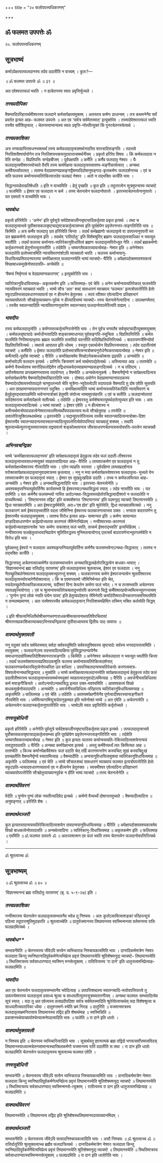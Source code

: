 +++
title = "२० फलोपपत्त्यधिकरणम्"

+++


## ॐ फलमत उपपत्तेः ॐ

२०. फलोपपत्त्यधिकरणम्

## **सूत्रभाष्यं**

कर्माऽपेक्षत्वात्फलदानस्य तदेव ददातीति न वाच्यम् । कुतः?—

॥ ॐ फलमत उपपत्तेः ॐ ॥ ३९ ॥

अत एवेश्वरात्फलं भवति । न ह्यचेतनस्य स्वतः प्रवृत्तिर्युज्यते ।

### ***तत्त्वप्रदीपिका***

वैषम्यादिपरिहारार्थमीश्वरस्य फलदाने कर्मसापेक्षत्वमुक्तम् । अतस्तत्र कर्मणः प्राधान्यम् । तत्र कथमनेनैव सर्वं प्रवर्तत इत्यत आह– फलमत उपपत्तेः ॥ अत एव ‘सर्वत्र सर्वमेतस्मात्’ इत्युक्तेरेव । तस्मादेवेश्वरात्फलं भवति तस्यैव सर्वेशितृत्वात् । चेतनस्याप्यन्यस्य स्वतः प्रवृत्ति-र्नास्तीत्युक्तं किं पुनरचेतनस्येत्यर्थः ।

### ***तत्त्वप्रकाशिका***

अत्र भगवत्प्राप्तिसाधनभक्त्यर्थं तस्य कर्मफलदातृत्वसमर्थनादस्ति शास्त्रादिसङ्गतिः । तदभावे निरतिशयैश्वर्यायोगेन तत्र निरतिशयभक्त्यनुदयात्तत्समर्थनीयम् । प्रकृतो हरिरेव विषयः । किं कर्मफलदाता न वेति सन्देहः । विप्रतिपत्तिः सन्देहबीजम् । पूर्वपक्षयति ॥ कर्मेति ॥ कर्मैव फलदातृ नेश्वरः । यैः फलदातृत्वमीश्वरस्योच्यते तैरपि तस्य कर्मापेक्षया फलदातृत्वस्यावश्य-मङ्गीकार्यत्वात् । अन्यथा कर्मवैयर्थ्यापातात् । ततश्च वेदाप्रामाण्यप्रसङ्गाद्वैषम्यादिदोषानुषङ्गाद-कृतकर्मणः फलादर्शनाच्च । एवं च सति फलस्य कर्मान्वयव्यतिरेकित्वात्तदेव फलप्रदं नेश्वरः । अतो न तद्भक्तिः कार्येति भावः ।

सिद्धान्तयन्नेतत्प्रतिषेधति ॥ इति न वाच्यमिति । हेतुं पृच्छति ॥ कुत इति ॥ तदुत्तरत्वेन सूत्रमुपन्यस्य व्याचष्टे ॥ फलमिति ॥ ईश्वर एव फलदाता न कर्म । तस्य चेतनत्वेन फलदानोपपत्तेः । इतरस्याचेतनत्वेनानुपपत्तेः । यत एवमतो न वाच्यमिति भावः ।

### ***भावबोधः***

प्रकृतो हरिरेवेति । ‘अनेन’ इति पूर्वसूत्रे सर्वदेशकालीनसृष्ट्यादिकर्तृतया प्रकृत इत्यर्थः । तथा च फलदातृत्वाभावे पूर्वोक्तसकलसृष्ट्याद्यष्टककर्तृत्वासम्भव इति पूर्वाक्षेपेण प्रवृत्तेरनन्तर-सङ्गतिरिति भावः ॥ किमिति ॥ अत्र कर्मैव फलदातृ उत हरिरेवेति चिन्ता । तदर्थं कर्मब्रह्मणोः फलदातृत्वे वा उपपत्त्यनुपपत्ती स्त उत ब्रह्मकर्मणोः फलदातृत्व इति । तदर्थम् ‘रातिर्दातुः’ इति विशेषश्रुतिर् ब्रह्मणः फलदातृत्वसाधिका न भवत्युत भवतीति । तदर्थं फलस्य कर्मान्वय-व्यतिरेकानुविधायित्वं ब्रह्मणः फलदातृत्वविरोध्युत नेति । तदर्थं ब्रह्मकर्मणोः कर्तृकरणभावे हेतुर्नास्त्युतास्तीति ॥ तदेवेति ॥ भाष्यगतैवकारव्यावर्त्यमाह– नेश्वर इति ॥ अनेनेश्वरः फलदातेति प्रलोभमात्रमिति न्यायविवरणांशोऽपि व्याख्यातो भवति । फलस्य कर्मान्वयानु-विधायित्वप्रतिपादनपरतया कर्मापेक्षत्वात् फलदानस्येति भाष्यं व्याचष्टे– यैरिति ॥ अपेक्षापदोक्तमावश्यकत्वं विपक्षबाधकमुखेनोपपादयति– अन्येथेति ॥

‘वैषम्यं निर्घृणत्वं च वेदाप्रामाण्यकारणम्’ ॥ इत्युक्तेरिति भावः ।

व्यतिरेकानुविधायित्वमाह– अकृतकर्मण इति ॥ फलितमाह– एवं चेति ॥ अनेन कर्मान्वयव्यतिरेकात् फलस्येति न्यायविवरणं व्याख्यातं भवति । भाष्ये सौत्र ‘अतः’ शब्दं सावधारणं व्याख्याय ‘फलमतः’ इत्यत्रोपपत्तेरिति हेतोः स्फुटप्रतिभासादवधारणव्यावर्त्य एव न हीत्यनेन हेतुरुक्तः । स्वयं त्वीश्वर एवेत्यादिना प्रतिज्ञाभागं व्याख्यायोपपत्तेः सौत्रहेतुव्याख्यान-पूर्वकं न हीत्यादिभाष्यं व्याचष्टे– तस्य चेतनत्वेनेत्यादिना । उपलक्षणमेतत् । तस्यैव स्वातन्त्र्यादिति न्यायविवरणानुसारेण स्वातन्त्र्यात् फलदानोपपत्तेरित्यपि ग्राह्यम् ।

### ***भावदीपः***

तस्य कर्मफलदातृत्वेति ॥ कर्मणस्तत्कर्तृत्वनिरासेनेति भावः । तेन पूर्वत्र भगवतैव सर्वसृष्ट्यादीत्युक्तमयुक्तम् । कर्मफलसृष्ट्यादेः कर्माधीनत्वादिति शङ्कासमाधानात् पूर्वसङ्गति-स्सूचिता ॥ विप्रतिपत्तिरिति ॥ कर्मतः फलमिति निरीश्वरप्रभृतयः ब्रह्मतः फलमिति तत्वविदो वदन्तीति वादिविप्रतिपत्तिरित्यर्थः । बादरायणजैमिन्योर्वा विप्रतिपत्तिरित्यर्थः । तथात्वे आपातत इति ध्येयम् । वस्तुत एकार्थत्वेन विप्रतिपत्त्यभावात् । तदेव ददातीत्यंशं व्याचष्टे ॥ कर्मैवेति ॥ ईश्वरः फलदातेति प्रलोभमात्रमित्यन्यत्रोक्त्यनुरोधेनैवकारव्यावर्त्यमाह ॥ नेश्वर इति ॥ कर्मेत्यादि-पूर्वांशं व्याचष्टे ॥ यैरिति ॥ कर्मापेक्षत्वमेव विपक्षेऽनेकबाधकोक्त्या द्रढयति ॥ अन्यथेति ॥ कर्माभावेऽपि फलदान इत्यर्थः । प्राणिभिः क्रियमाणं कर्म व्यर्थमापद्येतेत्यर्थः । अस्त्वित्यत आह ॥ ततश्चेति ॥ कर्मणो वैयर्थ्यतश्च स्वर्गादिफलोद्देशेन तद्विधायकवेदस्याप्रामाण्यप्रसङ्गादित्यर्थः । न च तदिष्टम् । अपौरुषेयतया प्राप्तप्रमाणभावस्य तदयोगात् ॥ वैषम्येति ॥ अन्यथेत्यनुकर्षः । वैषम्यनैर्घृण्ये न सापेक्षत्वादित्यत्र कर्मसापेक्षत्वेनैव वैषम्यादिदोषपरिहारादिति भावः । दोषपद-प्रयोगेन वेदाप्रामाण्यानापादकस्य वैषम्यादेरदोषत्वस्योपपद्यते चाप्युपलभ्यते चेति सूत्रेणा-भ्युपेतत्वेऽपि तदापादकं वैषम्यादि तु दोष एवेति सूचयति । अत एवाप्रामाण्यापादनानन्तरं तदुक्तिः । कर्मापेक्षत्वादिति भाष्यं कर्मान्वयव्यतिरेकादिति न्यायविवरणं च हेतुहेतुमद्भावापन्नमिति भावेनान्यत्रोक्तं हेतुमपि संयोज्य भाष्यमुपसंहरति ॥ एवं च सतीति ॥ फलदानवेलायां सर्वदेश्वरस्य कर्मसापेक्षत्वे सतीत्यर्थः ॥ तदेवेति ॥ ईश्वरस्तु कर्मशेषत्वात्पुमर्थदातेत्युच्यत इति भावः । अतः फलदातृत्वाभावादित्यर्थः ॥ भाष्यं व्याचष्टे ॥ ईश्वर एवेति ॥ न हीत्यंशस्य न कर्मेत्यर्थमात्रोपपादकत्वेनेश्वरात्फलमित्यर्थोपपादकत्वाय मध्ये सौत्रहेतुमाह ॥ तस्येति ॥ उपपत्तेरित्युक्तिलब्धार्थमाह ॥ इतरस्येति ॥ यद्यप्युपपत्तेरित्यस्य तस्यैव स्वातन्त्र्यादित्यन्यत्रोक्त-दिशा ईश्वरस्यैव स्वातन्त्र्यादन्यस्यास्वातन्त्र्यादित्युपपत्तेरित्येवोपपत्तिपदं व्याख्यातुं शक्यम् । तथापि श्रुतत्वाच्चेत्युत्तरसूत्रस्वारस्याय तद्व्यावर्त्य शङ्कोत्थापनाय जीवसाधारणचेतनत्वरूपोपपत्ति-परत्वेन व्याचख्यौ ।

### ***अभिनवचन्द्रिका***

भाष्ये ‘कर्मापेक्षत्वात्फलदानस्य’ इति सापेक्षफलदातृत्वं हेतूकृत्य तदेव फलं ददाती-तीश्वरस्य फलदातृत्वाभावसाधनमयुक्तं व्याहतत्वादित्यत आह– यैरिति ॥ लाघवात्कर्मण एव फलदातृत्वं न तु कर्मसापेक्षस्येश्वरस्य गौरवादिति भावः । एतेन व्याहतिः परास्ता । पूर्वपक्षिणा लाघवप्रदर्शनाय परोक्तसापेक्षफलदातृत्वानुवादमात्रस्य कृतत्वात् । ननु न मया कर्मसापेक्षस्येश्वरस्य फलदातृत्व- मुच्यते येन लाघवात्कर्मण एव फलदातृत्वं स्यात् । ईश्वर एव सुखदुःखदिकं ददाति । तच्च न कर्मफलमित्यत आह– अन्यथेति ॥ नेश्वर इति ॥ अन्यथासिद्धत्वादिति भावः । इतरस्या-चेतनत्वेनेति ॥ अवश्यक्लृप्तनियतपूर्ववर्तिनैव कार्यसम्भवे हि ईश्वरस्याऽन्यथासिद्धत्वं स्यात् । तदेव नास्तीति भावः । यत एवमिति ॥ यतः कर्मणैव फलसम्भवो नास्ति अतोऽन्यथा-सिद्धत्वरूपहेतोरसिद्धत्वादीश्वरो न फलदातेति न वाच्यमित्यर्थः । ‘तिष्टमानस्य तद्विद’ इति वाक्यशेषगत ‘तिष्टमानस्य’ इति पदमनूद्य व्याचष्टे तिष्टमानस्येति ॥ द्विधा व्याख्यातमिति ॥ अत ईश्वराद्धर्ममेवेति, अतः=‘एष ह्येव’ इति श्रुतेरेवेति, द्विधा व्याख्यातमित्यर्थः । ननु फलकारणं कर्म ईश्वराद्भवतीति वदता जौमिनिना ईश्वरस्य फलकारणत्वाभाव उक्तः । भगवता बादरायणेन तु ईश्वरस्यैव फलदातृत्वमुक्तम् । ततश्च विरोध इत्यत आह– सामान्यत इति ॥ कर्मणः सामान्यतः दण्डादिसाधारण्येन कर्तृप्रयोज्यतया कारणत्वं जैमिनेरभिप्रेतम् । नन्वीश्वरस्या-कारणत्वं कर्तृप्रयोज्यताज्ञापनायेव ‘यतः कर्मणः सकाशात् फलं भवति, तत्कर्म ईश्वराद्भवति’ इत्यभिहितम् । नन्वीश्वरस्य फलहेतुत्वाभावाभिप्रायेण श्रुतिविरुद्धस्य मुनिमतत्वायोगाद् एतत्सर्वं बादरायणेनाभ्युपगतमेवेति न विरोध इति भावः ।

पूर्वपक्षस्तु ईश्वरो न फलदाता अवश्यकृप्तनियतपूर्ववर्तिना कर्मणैव फलसम्भवेनाऽन्यथा-सिद्धत्वात् । ततश्च न तद्भक्तिः कार्येति ।

सिद्धान्तस्तु अचेतनत्वात्कर्मणैव फलसम्भवाभावेन अन्यथासिद्धत्वहेतोरसिद्धत्वेन बाधका-भावात् । ‘विज्ञानमानन्दं ब्रह्म रातिर्दातुः परायणम्’ इति फलदातृत्वस्य श्रुतत्वाच्च, ईश्वर एव फलदाता । ननु नैतच्छ्रुतिबलेनेश्वरस्य फलदातृत्वमभ्युपगन्तुं शक्यम् । फलकारणस्य कर्मण ईश्वरजन्यत्वेन श्रुतावीश्वरस्य फलदातृत्वस्योपचारेणैवोक्तत्वात् । किं च एवमाप्ततमो जौमिनिर्मन्यत इति चेत्, स्यादेतच्छ्रुतेरौपचारिकत्वकल्पनम्, यदीश्वरं विना केवलेन कर्मणा फलं भवेत् । न च तत्सम्भवति अचेतनस्य स्वतःप्रवृत्त्ययोगात् । एवं च श्रुत्यन्वयव्यतिरेकबलादुभयोरपि कारणत्वे सिद्धे कर्मैवेश्वरप्रयोज्यमित्यभ्युपगन्तव्यम् । ‘पुण्येन पुण्यं लोकं नयति पापेन पापम्’ इति हेतुव्यपदेशाज् जैमिनेरपि कर्मादेरीश्वराधीनकारणत्वमभिमतमिति न तन्मतमप्रमाणम् । अतः परमेश्वरस्यैव कर्मफलदातृत्वान् निरतिशयमहिमि्न तस्मिन् भक्तिः कर्तव्येति सिद्धम् ।

॥ इति श्रीसत्यनिधितीर्थश्रीचरणचरणाराधकश्रीमत्सत्यनाथयतिविरचितायां श्रीमत्तत्त्वप्रकाशिकाव्याख्याऽभिनवचन्द्रिकायां तृतीयाध्यायस्य द्वितीयः पादः समाप्तः ॥

### ***वाक्यार्थमुक्तावली***

ननु यदुक्तं सर्वत्र सर्वमेतस्मात् सर्वदा सर्ववस्तुष्विति सर्ववस्तुविषयस्य सृष्ट्यादेः सर्वस्य भगवदायत्तत्वमिति । तदयुक्तम् । फलादानेऽस्य तदभावादित्याक्षिप्य पूर्वसिद्धान्तन्यायेनैव समाधानादाक्षेपिक्यातिदेशिक्यनन्तरसङ्गतिः ॥ किमिति ॥ अनेनेश्वरः कर्मफलदाता न भवत्युत भवतीति चिन्ता । तदर्थं फलस्येशायत्तत्वप्रतिपादकश्रुतिः फलस्य कर्मान्वयव्यतिरेकित्वदर्शनात् फलकारणकर्मकारयितृत्वेनोपचरिता उत बाधिता । उपपत्तिबलादन्वयव्यतिरेकयोः करणत्वमात्र-विषयत्वेनान्यथासिद्धत्वात् ॥ मुख्येति ॥ भाष्ये कर्मापेक्षत्वात्फलदानस्येति सापेक्षफलदातृत्वं हेतूकृत्य तदेव फलं ददातीतीश्वरस्य फलदातृत्वाभावसमर्थनमयुक्तं व्याहतत्वादनुवादोऽयमित्याह ॥ यैरिति ॥ अवर्जनीयसन्निधितया कर्म मयाङ्गीक्रियते । अतोऽन्वयोऽन्यथासिद्ध इत्यत उक्त-मवश्यमिति । आवश्यकत्वं विपक्षे बाधकमुखेनोपपादयति । अन्यथेति ॥ अवर्जनीयसन्निधित्व-परिहाराय व्यतिरेकानुविधायित्वमप्याह ॥ अकृतमिति ॥ फलितमाह ॥ एवं चेति ॥ तदेवेति ॥ अवश्यमपेक्षणीयेनैव पूर्णत्वादीश्वरस्याप्यङ्गीकारे गौरवमिति भावः । धर्ममित्यागामिसूत्रादेवानुकृष्यत इति भावेनोक्तं भाष्ये ॥ अत एवेति ॥ अचेतनत्वेति ॥ अचेतनत्वेन फलदानकर्तृतानुपपत्तेरिति भावः । भाष्येऽपि स्वतः प्रवृत्तिरिति कर्तृतोच्यते ।

### ***तत्त्वसुबोधिनी***

प्रकृतो हरिरेवेति ॥ अनेनेति पूर्वसूत्रे सर्वदेशकालीनसृष्ट्यादिकर्तृतया प्रकृत इत्यर्थः । तत्फलदातृत्वाभावे पूर्वोक्तसकलसृष्ट्याद्यकर्तृत्वसम्भव इति पूर्वाक्षेपेण प्रवृत्तेरनन्तरसङ्गतिरिति भावः । तदेवेति भाष्यगतैवकारव्यावर्त्यमाह ॥ नेश्वर इति ॥ कुत इत्यतः फलस्य कर्मान्वयव्यति-रेकित्वादित्याशयेनान्वयं तावदुपपादयति ॥ यैरिति ॥ अन्यथा कर्मापेक्षाभाव इत्यर्थः । अस्तु कर्मवैय्यर्थ्यं ततः किमित्यत आह ॥ ततश्चेति ॥ किञ्च कर्मानपेक्षयैवेश्वरः फलं ददाति चेत् तर्हि कारणमन्तरेण कस्यचित् सुखं कस्यचिद्दुःखं प्रयच्छतीति वैषम्यनैर्घृण्ये स्यातामित्याह ॥ वैषम्यादीति ॥ अन्वयानुविधायित्वमुक्त्वा व्यतिरेकानुविधायित्वमाह ॥ अकृतेति ॥ फलितमाह ॥ एवं चेति ॥ भाष्ये सौत्रातःशब्दं सावधारणं व्याख्याय फलमत इत्यत्रोपपत्तेरिति हेतोः स्फुटप्रति-भासादवधारणव्यावर्त्य एव न हीत्यनेन हेतुरुक्तः । स्वयमीश्वर एवेत्यादिना प्रतिज्ञाभागं व्याख्यायोपपत्तेरिति सौत्रहेतुव्याख्यानपूर्वकं न हीति भाष्यं व्याचष्टे ॥ तस्य चेतनत्वेनेति ॥

### ***वाक्यार्थविवरणं***

वेदेति ॥ पुण्येन पुण्यं लोकं नयतीत्यादिवेद इत्यर्थः । कर्मणो वैय्यर्थ्ये दोषान्तरमुच्यते । वैषम्यादीत्यादिना ॥ अनुषङ्गात् ॥ हरेरिति शेषः ।

### ***वाक्यार्थमञ्जरी***

कुत इत्यतस्तदन्वयव्यतिरेकित्वादित्याशयेन तावदन्वयानुविधायित्वमाह ॥ यैरिति ॥ अपेक्षापदोक्तावश्यकत्वमेव विपक्षे बाधकत्वेनोपपादयति ॥ अन्यथेत्यादिना ॥ व्यतिरेकानु-विधायित्वमाह ॥ अकृतकर्मण इति ॥ फलितमाह ॥ एवमिति ॥ ॐ फलमत उपपत्तेः ॐ ॥ अतःपरमात्मन एव फलं भवति तस्य चेतनत्वेन फलदानोपपत्तिरित्यर्थः ।





------------------------------------------------------------------------

ॐ श्रुतत्वाच्च ॐ

## **सूत्रभाष्यम्**

॥ ॐ श्रुतत्वाच्च ॐ ॥ ४० ॥

‘विज्ञानमानन्दं ब्रह्म रातिर्दातुः परायणम्’ (बृ. उ. ५-९-२७) इति ।

### ***तत्त्वप्रकाशिका***

नन्वीश्वरस्य चेतनत्वेन फलदातृत्वसम्भावनैव भवेन्न तु निश्चयः । अतः कुतोऽसावित्याशङ्कां परिहरत्सूत्रं पठित्वा तदुपात्तश्रुतिमुदाहरति ॥ श्रुतत्वाच्चेति ॥ दातुर्यजमानस्य तिष्ठमानस्य स्वस्मिन्मनसा वर्तमानस्य रातिः फलप्रदमित्यर्थः ।

### ***भा**वबोधः***

सम्भावनैवेति ॥ चेतनत्वस्य जीवेऽपि सत्त्वेन व्यभिचारान्न निश्चायकत्वमिति भावः । दानादिकर्ममात्रेण नेश्वरः फलदाता किन्तु स्वनिष्ठानादिपूर्वकर्मणेत्यभिप्रेत्य प्रवृत्तं तिष्ठमानस्येति श्रुतिशेषमनूद्य व्याचष्टे– तिष्ठमानस्येति ॥ स्थितिमात्रस्य सर्वसाधारण्यात् स्वस्मिन् मनसेत्युक्तम् । रातिरित्यस्य ‘रा दाने’ इति धातुजत्वमभिप्रेत्याह– फलप्रदमिति ॥

### ***भावदीपः***

अत एव चेतनत्वेन फलदातृत्वसम्भावनैव भवेदित्याह ॥ उपपत्तिशब्दस्य स्वातन्त्र्यादि-रूपोपपत्तिपरत्वे तु उपपत्त्येश्वरस्य फलदातृत्वं प्रसाध्य श्रुत्या च साधयतीत्युत्तरसूत्रमवतारणीयम् । अन्यथा फलमतः सम्भवादित्येव सूत्रं स्यात् । यदा तु अत एवेत्यस्य तत्वप्रदीपदिशा सर्वत्र सर्वमेतस्मादिति श्रुतेरेवेत्यप्यर्थस् तदा विशेषश्रुत्या च साधयतीत्यवतारिका ध्येया । दातुरुत्तमर्ण-स्येति भ्रमं निराह ॥ दातुरिति ॥ यजमानमात्रस्य फलदातृत्वभ्रमनिरासाय तिष्ठमानस्य तद्विद इति शेषार्थमाह ॥ स्वस्मिन्निति ॥ प्रकाशनस्थेयाख्ययोश्चेत्यात्मनेपदत्वादिति भावः ॥ फलेति ॥ रा दाने इति धातोः ।

### ***वाक्यार्थमुक्तावली***

न निश्चय इति ॥ चेतनस्य व्यभिचारित्वादिति भावः । सूत्रार्थस्तु ज्ञानात्मकं ब्रह्म तद्विदो भगवत्सर्वोत्तमत्वविदस् तिष्ठमानस्याध्यात्मचेतनसामान्यस्थारिबलकर्मणो यजमानस्य रातिं ददातीति स तथा । रा दान इति धातोः फलप्रदमिति चेतनत्वेन फलदातृत्वस्य श्रुतत्वाच्च फलमत एवेति ।

### ***तत्त्वसुबोधिनी***

सम्भावनेति ॥ चेतनत्वस्य जीवेऽपि सत्वेन व्यभिचारान्न निश्चायकत्वमिति भावः । दानादिकर्ममात्रेण नेश्वरः फलदाता किन्तु स्वनिष्ठादिपूर्वकर्मणेत्यभिप्रेत्य प्रवृत्तं तिष्ठमानस्येति श्रुतिशेषममनूद्य व्याचष्टे ॥ तिष्ठमानस्येति ॥ स्थितिमात्रस्य सर्वसाधारण्यात् स्वस्मिन्मनसे-त्युक्तम् । रातीत्यस्य रा दान इति धातुजत्वमभिप्रेत्याह ॥ फलप्रदमिति ॥

### ***वाक्यार्थविवरणं***

तिष्ठमानस्येति ॥ तिष्ठमानस्य तद्विद इति श्रुतिशेषस्थतिष्ठमानपदव्याख्यानमिदम् ।

### ***वाक्यार्थमञ्जरी***

सम्भावनैवेति ॥ चेतनत्वस्य जीवेऽपि सत्वादनिश्चायकत्वादिति भावः । असौ निश्चयः ॥ ॐ श्रुतत्वाच्च ॐ ॥ रातिर्दातुरिति श्रुत्युक्तत्वाच्च ब्रह्मैव फलदात्रित्यर्थः । दानादिकर्ममात्रेण नेश्वरः फलदाता किन्तु स्वनिष्ठादिपूर्वकर्मणैवेत्यभिप्रेत्य प्रवृत्तं तिष्ठमानस्येति श्रुतिशेषमनूद्य व्याचष्टे ॥ तिष्ठमानस्येति ॥ स्थितिमात्रस्य सर्वसाधारण्यात्स्वस्मिन्मनसेत्युक्तम् ॥ फलप्रदमिति ॥ रा दान इति धातोरिति भावः ।

